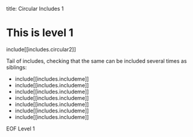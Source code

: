 title: Circular Includes 1

# This is level 1

include[[includes.circular2]]

Tail of includes, checking that the same can be included several times as siblings:

* include[[includes.includeme]]
* include[[includes.includeme]]
* include[[includes.includeme]]
* include[[includes.includeme]]
* include[[includes.includeme]]
* include[[includes.includeme]]
* include[[includes.includeme]]

EOF Level 1